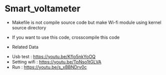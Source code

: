 ﻿# Smart_voltameter

* Makefile is not compile source code but make Wi-fi module using kernel source directory
* If you want to use this code, crosscompile this code 

* Related Data 
 - Usb test : https://youtu.be/KfIo5nkYoOQ
 - Setting wifi : https://youtu.be/TpNso1tGLVA
 - Run : https://youtu.be/s_xBBNDrv0c
